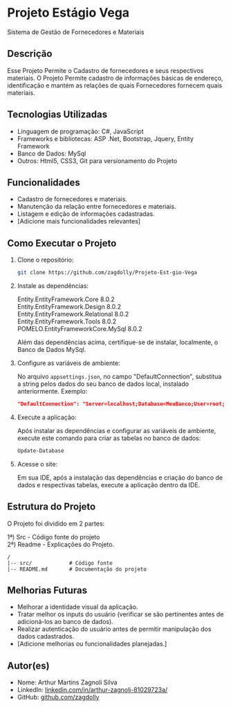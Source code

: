 # Projeto Estágio Vega

Sistema de Gestão de Fornecedores e Materiais

## Descrição

Esse Projeto Permite o Cadastro de fornecedores e seus respectivos materiais. O Projeto Permite cadastro de informações básicas de endereço, identificação e mantém as relações de quais Fornecedores fornecem quais materiais.

## Tecnologias Utilizadas

- Linguagem de programação: C#, JavaScript
- Frameworks e bibliotecas: ASP .Net, Bootstrap, Jquery, Entity Framework
- Banco de Dados: MySql
- Outros: Html5, CSS3, Git para versionamento do Projeto

## Funcionalidades

- Cadastro de fornecedores e materiais.
- Manutenção da relação entre fornecedores e materiais.
- Listagem e edição de informações cadastradas.
- [Adicione mais funcionalidades relevantes]

## Como Executar o Projeto

1. Clone o repositório:
   ```bash
   git clone https://github.com/zagdolly/Projeto-Est-gio-Vega
   ```

2. Instale as dependências:
   
   Entity.EntityFramework.Core 8.0.2  
   Entity.EntityFramework.Design 8.0.2  
   Entity.EntityFramework.Relational 8.0.2  
   Entity.EntityFramework.Tools 8.0.2  
   POMELO.EntityFrameworkCore.MySql 8.0.2

   Além das dependências acima, certifique-se de instalar, localmente, o Banco de Dados MySql.

3. Configure as variáveis de ambiente:
   
   No arquivo `appsettings.json`, no campo "DefaultConnection", substitua a string pelos dados do seu banco de dados local, instalado anteriormente.
   Exemplo:
   ```json
   "DefaultConnection": "Server=localhost;Database=MeuBanco;User=root;Password=teste123;Port=3306;"
   ```

4. Execute a aplicação:
   
   Após instalar as dependências e configurar as variáveis de ambiente, execute este comando para criar as tabelas no banco de dados:
   ```bash
   Update-Database
   ```

5. Acesse o site:

   Em sua IDE, após a instalação das dependências e criação do banco de dados e respectivas tabelas, execute a aplicação dentro da IDE.

## Estrutura do Projeto

O Projeto foi dividido em 2 partes:

1ª) Src - Código fonte do projeto  
2ª) Readme - Explicações do Projeto.

```plaintext
/
|-- src/            # Código fonte
|-- README.md       # Documentação do projeto
```

## Melhorias Futuras

- Melhorar a identidade visual da aplicação.
- Tratar melhor os inputs do usuário (verificar se são pertinentes antes de adicioná-los ao banco de dados).
- Realizar autenticação do usuário antes de permitir manipulação dos dados cadastrados.
- [Adicione melhorias ou funcionalidades planejadas.]

## Autor(es)

- Nome: Arthur Martins Zagnoli Silva
- LinkedIn: [linkedin.com/in/arthur-zagnoli-81029723a/](https://linkedin.com/in/arthur-zagnoli-81029723a/)
- GitHub: [github.com/zagdolly](https://github.com/zagdolly)

